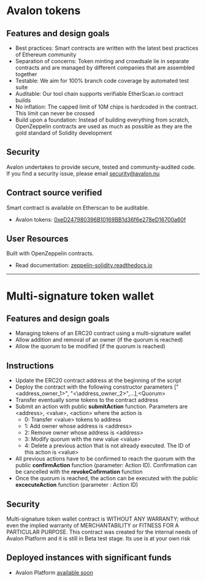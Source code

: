 # Avalon tokens

## Features and design goals

- Best practices: Smart contracts are written with the latest best practices of Ethereum community
- Separation of concerns: Token minting and crowdsale lie in separate contracts and are managed by different companies that are assembled together
- Testable: We aim for 100% branch code coverage by automated test suite
- Auditable: Our tool chain supports verifiable EtherScan.io contract builds
- No inflation: The capped limit of 10M chips is hardcoded in the contract. This limit can never be crossed
- Build upon a foundation: Instead of building everything from scratch, OpenZeppelin contracts are used as much as possible as they are the gold standard of Solidity development

## Security
Avalon undertakes to provide secure, tested and community-audited code.
If you find a security issue, please email [security@avalon.nu](mailto:security@avalon.nu)

## Contract source verified

Smart contract is available on Etherscan to be auditable.
- Avalon tokens: [0xeD247980396B10169BB1d36f6e278eD16700a60f](https://etherscan.io/address/0xed247980396b10169bb1d36f6e278ed16700a60f#code)

## User Resources

Built with OpenZeppelin contracts.
- Read documentation: [zeppelin-solidity.readthedocs.io](http://zeppelin-solidity.readthedocs.io/en/latest/)

---

# Multi-signature token wallet

## Features and design goals

- Managing tokens of an ERC20 contract using a multi-signature wallet
- Allow addition and removal of an owner (if the quorum is reached)
- Allow the quorum to be modified (if the quorum is reached)

## Instructions

- Update the ERC20 contract address at the beginning of the script
- Deploy the contract with the following constructor parameters \[\"\<address_owner_1\>\", "\<\address_owner_2\>\",...\],\<Quorum\>
- Transfer eventually some tokens to the contract address
- Submit an action with public **submitAction** function. Parameters are \<address\>, \<value\>, \<action\> where the action is
  - 0: Transfer \<value\> tokens to address
  - 1: Add owner whose address is \<address\>
  - 2: Remove owner whose address is \<address\>    
  - 3: Modify quorum with the new value \<value\>
  - 4: Delete a previous action that is not already executed. The ID of this action is \<value\>
- All previous actions have to be confirmed to reach the quorum with the public **confirmAction** function (parameter: Action ID). Confirmation can be cancelled with the **revokeCofirmation** function
- Once the quorum is reached, the action can be executed with the public **excecuteAction** function (parameter : Action ID) 

## Security

Multi-signature token wallet contract is WITHOUT ANY WARRANTY; without even the implied warranty of MERCHANTABILITY or FITNESS FOR A PARTICULAR PURPOSE. This contract was created for the internal needs of Avalon Platform and it is still in Beta test stage. Its use is at your own risk

## Deployed instances with significant funds

- Avalon Platform [available soon](https://etherscan.io/)

